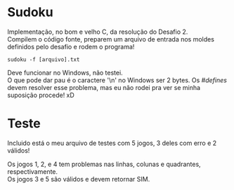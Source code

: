 # Sudoku

Implementação, no bom e velho C, da resolução do Desafio 2.  
Compilem o código fonte, preparem um arquivo de entrada nos moldes definidos
pelo desafio e rodem o programa!

    sudoku -f [arquivo].txt

Deve funcionar no Windows, não testei.  
O que pode dar pau é o caractere '\n' no Windows ser 2 bytes. Os *\#defines*
devem resolver esse problema, mas eu não rodei pra ver se minha suposição
procede! xD

# Teste

Incluido está o meu arquivo de testes com 5 jogos, 3 deles com erro e 2 válidos!

Os jogos 1, 2, e 4 tem problemas nas linhas, colunas e quadrantes,
respectivamente.  
Os jogos 3 e 5 são válidos e devem retornar SIM.
